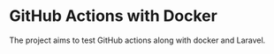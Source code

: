 # GitHub Actions with Docker

The project aims to test GitHub actions along with docker and Laravel.
